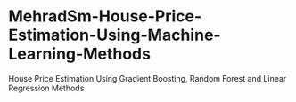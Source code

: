 # MehradSm-House-Price-Estimation-Using-Machine-Learning-Methods
House Price Estimation Using Gradient Boosting, Random Forest and Linear Regression Methods
